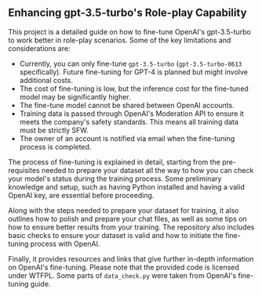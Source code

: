 
## Enhancing gpt-3.5-turbo's Role-play Capability

This project is a detailed guide on how to fine-tune OpenAI's gpt-3.5-turbo to work better in role-play scenarios.
Some of the key limitations and considerations are:
- Currently, you can only fine-tune `gpt-3.5-turbo` (`gpt-3.5-turbo-0613` specifically). Future fine-tuning for GPT-4 is planned but might involve additional costs.
- The cost of fine-tuning is low, but the inference cost for the fine-tuned model may be significantly higher.
- The fine-tune model cannot be shared between OpenAI accounts.
- Training data is passed through OpenAI's Moderation API to ensure it meets the company's safety standards. This means all training data must be strictly SFW.
- The owner of an account is notified via email when the fine-tuning process is completed.

The process of fine-tuning is explained in detail, starting from the pre-requisites needed to prepare your dataset all the way to how you can check your model's status during the training process. Some preliminary knowledge and setup, such as having Python installed and having a valid OpenAI key, are essential before proceeding.

Along with the steps needed to prepare your dataset for training, it also outlines how to polish and prepare your chat files, as well as some tips on how to ensure better results from your training. The repository also includes basic checks to ensure your dataset is valid and how to initiate the fine-tuning process with OpenAI.

Finally, it provides resources and links that give further in-depth information on OpenAI's fine-tuning. Please note that the provided code is licensed under WTFPL. Some parts of `data_check.py` were taken from OpenAI's fine-tuning guide.